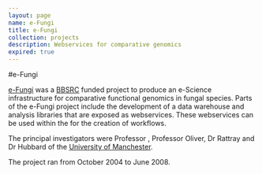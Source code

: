 ```yaml
---
layout: page
name: e-Fungi
title: e-Fungi
collection: projects
description: Webservices for comparative genomics
expired: true
---
```


#e-Fungi

[e-Fungi](http://img.cs.man.ac.uk/efungi/) was a [BBSRC](http://www.bbsrc.ac.uk/) funded project to produce an e-Science infrastructure for comparative functional genomics in fungal species.
Parts of the e-Fungi project include the development of a data warehouse and analysis libraries that are exposed as webservices.
These webservices can be used within the for the creation of workflows.

The principal investigators were Professor , Professor Oliver, Dr Rattray and Dr Hubbard of the [University of Manchester](http://www.manchester.ac.uk/).

The project ran from October 2004 to June 2008.